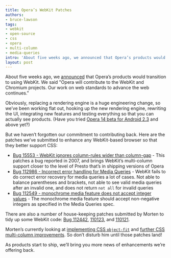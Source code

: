 ```yaml
---
title: Opera’s WebKit Patches
authors:
- bruce-lawson
tags:
- webkit
- open-source
- css
- opera
- multi-column
- media-queries
intro: 'About five weeks ago, we announced that Opera’s products would transition to using WebKit. We said “Opera will contribute to the WebKit and Chromium projects. Our work on web standards to advance the web continues.”'
layout: post
---
```


About five weeks ago, we [announced][1] that Opera’s products would transition to using WebKit. We said "Opera will contribute to the WebKit and Chromium projects. Our work on web standards to advance the web continues."

[1]: /blog/300-million-users-and-move-to-webkit/

Obviously, replacing a rendering engine is a huge engineering change, so we’ve been working flat out, hooking up the new rendering engine, rewriting the UI, integrating new features and testing everything so that you can actually see products. (Have you tried [Opera 14 beta for Android 2.3][2] and above yet?)

[2]: /blog/opera-14-beta-for-android-is-out/

But we haven’t forgotten our commitment to contributing back. Here are the patches we’ve submitted to enhance any WebKit-based browser so that they better support CSS:

- [Bug 15553 - WebKit ignores column-rules wider than column-gap][3] - This patches a bug reported in 2007, and brings WebKit’s multi-column support closer to the level of Presto that’s in shipping versions of Opera
- [Bug 112986 - Incorrect error handling for Media Queries][4] - WebKit fails to do correct error recovery for media queries a lot of cases. Not able to balance parentheses and brackets, not able to see valid media queries after an invalid one, and does not return `not all` for invalid queries
- [Bug 112549 - monochrome media feature does not accept integer values][5] - The monochrome media feature should accept non-negative integers as specified in the Media Queries spec.

[3]: https://bugs.webkit.org/show_bug.cgi?id=15553
[4]: https://bugs.webkit.org/show_bug.cgi?id=112986
[5]: https://bugs.webkit.org/show_bug.cgi?id=112549

There are also a number of house-keeping patches submitted by Morten to tidy up some WebKit code: [Bug 112442][6], [110123][7], and [110121][8].

[6]: https://bugs.webkit.org/show_bug.cgi?id=112442
[7]: https://bugs.webkit.org/show_bug.cgi?id=110123
[8]: https://bugs.webkit.org/show_bug.cgi?id=110121

Morten’s currently looking at [implementing CSS `object-fit`][9] and [further CSS multi-column improvements][10]. So don’t disturb him until those patches land!

[9]: https://bugs.webkit.org/show_bug.cgi?id=52040
[10]: https://bugs.webkit.org/show_bug.cgi?id=103597

As products start to ship, we’ll bring you more news of enhancements we’re offering back.